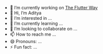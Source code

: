 - 🔭 I’m currently working on [The Flutter Way](https://www.youtube.com/channel/UCJm7i4g4z7ZGcJA_HKHLCVw)
- 👋 Hi, I’m Aditya
- 👀 I’m interested in ...
- 🌱 I’m currently learning ...
- 💞️ I’m looking to collaborate on ...
- 📫 How to reach me ...
- 😄 Pronouns: ...
- ⚡ Fun fact: ...
